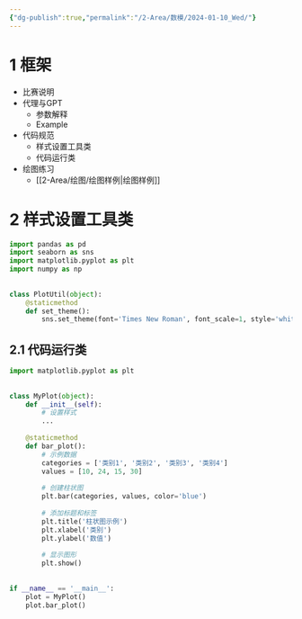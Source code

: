 ```yaml
---
{"dg-publish":true,"permalink":"/2-Area/数模/2024-01-10_Wed/"}
---
```


# 1 框架
- 比赛说明
- 代理与GPT
	- 参数解释
	- Example
- 代码规范
	- 样式设置工具类
	- 代码运行类
- 绘图练习
	- [[2-Area/绘图/绘图样例\|绘图样例]]
# 2 样式设置工具类
```python
import pandas as pd  
import seaborn as sns  
import matplotlib.pyplot as plt  
import numpy as np  
  
  
class PlotUtil(object):  
    @staticmethod  
    def set_theme():  
        sns.set_theme(font='Times New Roman', font_scale=1, style='whitegrid')
```

## 2.1 代码运行类
```python
import matplotlib.pyplot as plt  
  
  
class MyPlot(object):  
    def __init__(self):  
        # 设置样式  
        ...  
  
    @staticmethod  
    def bar_plot():  
        # 示例数据  
        categories = ['类别1', '类别2', '类别3', '类别4']  
        values = [10, 24, 15, 30]  
  
        # 创建柱状图  
        plt.bar(categories, values, color='blue')  
  
        # 添加标题和标签  
        plt.title('柱状图示例')  
        plt.xlabel('类别')  
        plt.ylabel('数值')  
  
        # 显示图形  
        plt.show()  
  
  
if __name__ == '__main__':  
    plot = MyPlot()  
    plot.bar_plot()
```